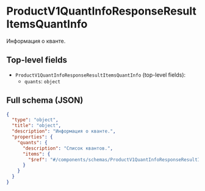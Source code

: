 # ProductV1QuantInfoResponseResultItemsQuantInfo

Информация о кванте.

## Top-level fields
- `ProductV1QuantInfoResponseResultItemsQuantInfo` (top-level fields):
  - `quants`: `object`

## Full schema (JSON)
```json
{
  "type": "object",
  "title": "object",
  "description": "Информация о кванте.",
  "properties": {
    "quants": {
      "description": "Список квантов.",
      "items": {
        "$ref": "#/components/schemas/ProductV1QuantInfoResponseResultItemsQuantInfoQuants"
      }
    }
  }
}
```
